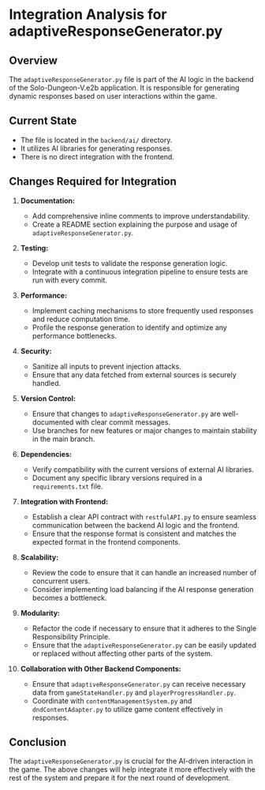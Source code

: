 # Integration Analysis for adaptiveResponseGenerator.py

## Overview
The `adaptiveResponseGenerator.py` file is part of the AI logic in the backend of the Solo-Dungeon-V.e2b application. It is responsible for generating dynamic responses based on user interactions within the game.

## Current State
- The file is located in the `backend/ai/` directory.
- It utilizes AI libraries for generating responses.
- There is no direct integration with the frontend.

## Changes Required for Integration
1. **Documentation:**
   - Add comprehensive inline comments to improve understandability.
   - Create a README section explaining the purpose and usage of `adaptiveResponseGenerator.py`.

2. **Testing:**
   - Develop unit tests to validate the response generation logic.
   - Integrate with a continuous integration pipeline to ensure tests are run with every commit.

3. **Performance:**
   - Implement caching mechanisms to store frequently used responses and reduce computation time.
   - Profile the response generation to identify and optimize any performance bottlenecks.

4. **Security:**
   - Sanitize all inputs to prevent injection attacks.
   - Ensure that any data fetched from external sources is securely handled.

5. **Version Control:**
   - Ensure that changes to `adaptiveResponseGenerator.py` are well-documented with clear commit messages.
   - Use branches for new features or major changes to maintain stability in the main branch.

6. **Dependencies:**
   - Verify compatibility with the current versions of external AI libraries.
   - Document any specific library versions required in a `requirements.txt` file.

7. **Integration with Frontend:**
   - Establish a clear API contract with `restfulAPI.py` to ensure seamless communication between the backend AI logic and the frontend.
   - Ensure that the response format is consistent and matches the expected format in the frontend components.

8. **Scalability:**
   - Review the code to ensure that it can handle an increased number of concurrent users.
   - Consider implementing load balancing if the AI response generation becomes a bottleneck.

9. **Modularity:**
   - Refactor the code if necessary to ensure that it adheres to the Single Responsibility Principle.
   - Ensure that the `adaptiveResponseGenerator.py` can be easily updated or replaced without affecting other parts of the system.

10. **Collaboration with Other Backend Components:**
    - Ensure that `adaptiveResponseGenerator.py` can receive necessary data from `gameStateHandler.py` and `playerProgressHandler.py`.
    - Coordinate with `contentManagementSystem.py` and `dndContentAdapter.py` to utilize game content effectively in responses.

## Conclusion
The `adaptiveResponseGenerator.py` is crucial for the AI-driven interaction in the game. The above changes will help integrate it more effectively with the rest of the system and prepare it for the next round of development.